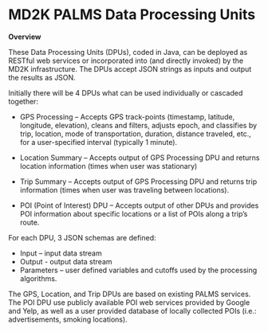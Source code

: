 # MD2K PALMS Data Processing Units

**Overview**

These Data Processing Units (DPUs), coded in Java, can be deployed as RESTful web services or incorporated into (and directly invoked) by the MD2K infrastructure.   The DPUs accept JSON strings as inputs and output the results as JSON.

Initially there will be 4 DPUs what can be used individually or cascaded together:

*	GPS Processing – Accepts GPS track-points (timestamp, latitude, longitude, elevation), cleans and filters, adjusts epoch, and classifies by trip, location, mode of transportation, duration, distance traveled, etc.,  for a user-specified interval (typically 1 minute).

*	Location Summary – Accepts output of GPS Processing DPU and returns location information (times when user was stationary)
*	Trip Summary – Accepts output of GPS Processing DPU and returns trip information (times when user was traveling between locations).
*	POI (Point of Interest) DPU – Accepts output of other DPUs and provides POI information about specific locations or a list of POIs along a trip’s route.

For each DPU, 3 JSON schemas are defined:  
*	Input – input data stream
*	Output  - output data stream
*	Parameters – user defined variables and cutoffs used by the processing algorithms.

The GPS, Location, and Trip DPUs are based on existing PALMS services.  The POI DPU use publicly available POI web services provided by Google and Yelp, as well as a user provided database of locally collected POIs (i.e.: advertisements, smoking locations).   
